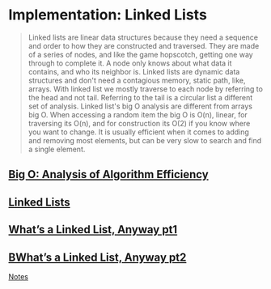 # Implementation: Linked Lists

>Linked lists are linear data structures because they need a sequence and order to how they are constructed and traversed. They are made of a series of nodes, and like the game hopscotch, getting one way through to complete it. A node only knows about what data it contains, and who its neighbor is. Linked lists are dynamic data structures and don't need a contagious memory, static path, like, arrays. With linked list we mostly traverse to each node by referring to the head and not tail. Referring to the tail is a circular list a different set of analysis.
>Linked list's big O analysis are different from arrays big O. When accessing a random item the big O is O(n), linear, for traversing its O(n), and for construction its O(2) if you know where you want to change. It is usually efficient when it comes to adding and removing most elements, but can be very slow to search and find a single element.

## [Big O: Analysis of Algorithm Efficiency](https://codefellows.github.io/common_curriculum/data_structures_and_algorithms/Code_401/class-05/resources/big_oh.html)

## [Linked Lists](https://codefellows.github.io/common_curriculum/data_structures_and_algorithms/Code_401/class-05/resources/singly_linked_list.html)

## [What’s a Linked List, Anyway pt1](https://medium.com/basecs/whats-a-linked-list-anyway-part-1-d8b7e6508b9d)

## [BWhat’s a Linked List, Anyway pt2](https://medium.com/basecs/whats-a-linked-list-anyway-part-2-131d96f71996)

[Notes](https://arzuvon.github.io./401-Class05)

